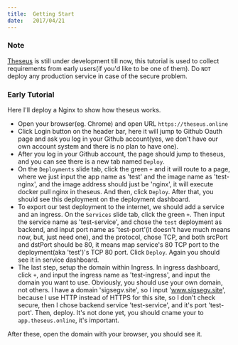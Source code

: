 ```yaml
---
title:  Getting Start
date:   2017/04/21
---
```

### Note
[Theseus](https://theseus.online) is still under development till now, this tutorial is used to collect requirements from early users(if you'd like to be one of them). Do `NOT` deploy any production service in case of the secure problem.

### Early Tutorial
Here I'll deploy a Nginx to show how theseus works.
- Open your browser(eg. Chrome) and open URL `https://theseus.online`
- Click Login button on the header bar, here it will jump to Github Oauth page and ask you log in your Github account(yes, we don't have our own account system and there is no plan to have one).
- After you log in your Github account, the page should jump to theseus, and you can see there is a new tab named `Deploy`.
- On the `Deployments` slide tab, click the green `+` and it will route to a page, where we just input the app name as 'test' and the image name as 'test-nginx', and the image address should just be 'nginx', it will execute docker pull nginx in theseus. And then, click `Deploy`. After that, you should see this deployment on the deployment dashboard.
- To export our test deployment to the internet, we should add a service and an ingress. On the `Services` slide tab, click the green `+`. Then input the service name as 'test-service', and chose the `test` deployment as backend, and input port name as 'test-port'(it doesn't have much means now, but, just need one), and the protocol, chose TCP, and both srcPort and dstPort should be 80, it means map service's 80 TCP port to the deployment(aka 'test')'s TCP 80 port. Click `Deploy`. Again you should see it in service dashboard.
- The last step, setup the domain within Ingress. In ingress dashboard, click `+`, and input the ingress name as 'test-ingress', and input the domain you want to use. Obviously, you should use your own domain, not others. I have a domain 'sigsegv.site', so I input 'www.sigsegv.site', because I use HTTP instead of HTTPS for this site, so I don't check secure, then I chose backend service 'test-service', and it's port 'test-port'. Then, deploy. It's not done yet, you should cname your to `app.theseus.online`, it's important.  

After these, open the domain with your browser, you should see it.

